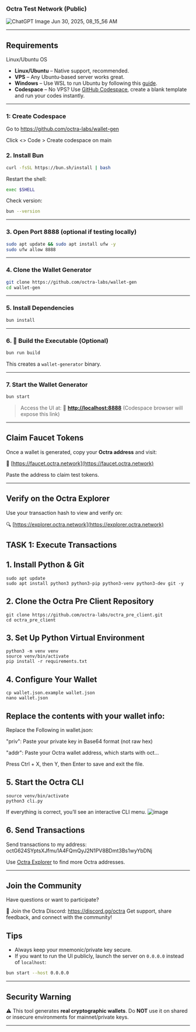 ###  Octra Test Network (Public)

![ChatGPT Image Jun 30, 2025, 08_15_56 AM](https://github.com/user-attachments/assets/903777d1-c3ba-4cb5-ad45-a077053114c8)

---

## Requirements

Linux/Ubuntu OS

* **Linux/Ubuntu** – Native support, recommended.
* **VPS** – Any Ubuntu-based server works great.
* **Windows** – Use WSL to run Ubuntu by following this [guide](https://learn.microsoft.com/en-us/windows/wsl/install).
* **Codespace** – No VPS? Use [GitHub Codespace](https://github.com/features/codespaces), create a blank template and run your codes instantly.

---

### 1: Create Codespace

Go to https://github.com/octra-labs/wallet-gen

Click <> Code > Create codespace on main

### 2.  Install Bun

```bash
curl -fsSL https://bun.sh/install | bash
````

Restart the shell:

```bash
exec $SHELL
```

Check version:

```bash
bun --version
```

---

### 3.  Open Port 8888 (optional if testing locally)

```bash
sudo apt update && sudo apt install ufw -y
sudo ufw allow 8888
```

---

### 4.  Clone the Wallet Generator

```bash
git clone https://github.com/octra-labs/wallet-gen
cd wallet-gen
```

---

### 5.  Install Dependencies

```bash
bun install
```

---

### 6. 🔧 Build the Executable (Optional)

```bash
bun run build
```

This creates a `wallet-generator` binary.

---

### 7.  Start the Wallet Generator

```bash
bun start
```

> Access the UI at:
> 🔗 **[http://localhost:8888](http://localhost:8888)** (Codespace browser will expose this link)

---

## Claim Faucet Tokens

Once a wallet is generated, copy your **Octra address** and visit:

🔗 [https://faucet.octra.network](https://faucet.octra.network)

Paste the address to claim test tokens.

---

## Verify on the Octra Explorer

Use your transaction hash to view and verify on:

🔍 [https://explorer.octra.network](https://explorer.octra.network)

## TASK 1: Execute Transactions

## 1. Install Python & Git
```
sudo apt update
sudo apt install python3 python3-pip python3-venv python3-dev git -y
```

## 2. Clone the Octra Pre Client Repository
```
git clone https://github.com/octra-labs/octra_pre_client.git
cd octra_pre_client
```
## 3. Set Up Python Virtual Environment
```
python3 -m venv venv
source venv/bin/activate
pip install -r requirements.txt
```
## 4. Configure Your Wallet
```
cp wallet.json.example wallet.json
nano wallet.json
```
## Replace the contents with your wallet info:
 Replace the Following in wallet.json:
 
"priv": Paste your private key in Base64 format (not raw hex)

"addr": Paste your Octra wallet address, which starts with oct...

Press Ctrl + X, then Y, then Enter to save and exit the file.

## 5. Start the Octra CLI
```
source venv/bin/activate
python3 cli.py
```
If everything is correct, you’ll see an interactive CLI menu.
![image](https://github.com/user-attachments/assets/c7b72c46-0d7c-4f81-a4e9-d42a149c1af7)

## 6. Send Transactions
Send transactions to my address: octG624SYptsXJfmu1A4FQmQyJ2N1PV8BDmt3Bs1wyYbDNj

Use [Octra Explorer](https://octrascan.io/) to find more Octra addresses.

---
## Join the Community
Have questions or want to participate?

🔗 Join the Octra Discord: https://discord.gg/octra
Get support, share feedback, and connect with the community!
##  Tips

* Always keep your mnemonic/private key secure.
* If you want to run the UI publicly, launch the server on `0.0.0.0` instead of `localhost`:

```bash
bun start --host 0.0.0.0
```

---

##  Security Warning

⚠️ This tool generates **real cryptographic wallets**. Do **NOT** use it on shared or insecure environments for mainnet/private keys.

---





